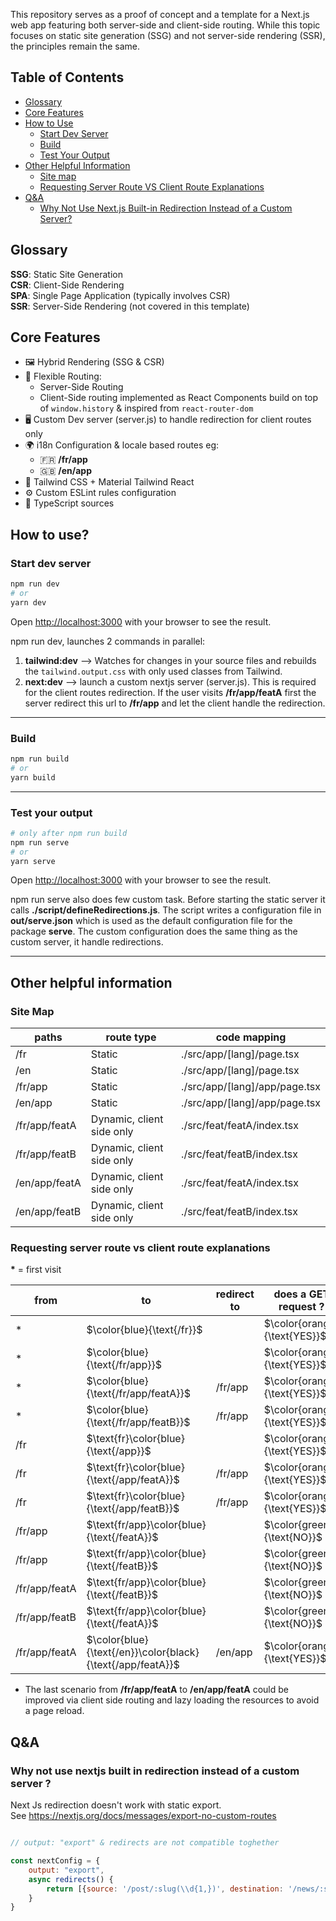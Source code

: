 This repository serves as a proof of concept and a template for a Next.js web app featuring both server-side and client-side routing. While this topic focuses on static site generation (SSG) and not server-side rendering (SSR), the principles remain the same.


## Table of Contents
- [Glossary](#glossary)
- [Core Features](#core-features)
- [How to Use](#how-to-use)
  - [Start Dev Server](#start-dev-server)
  - [Build](#build)
  - [Test Your Output](#test-your-output)
- [Other Helpful Information](#other-helpful-information)
  - [Site map](#site-map)
  - [Requesting Server Route VS Client Route Explanations](#requesting-server-route-vs-client-route-explanations)
- [Q&A](#qa)
    - [Why Not Use Next.js Built-in Redirection Instead of a Custom Server?](#why-not-use-nextjs-built-in-redirection-instead-of-a-custom-server-)



## Glossary

**SSG**: Static Site Generation </br>
**CSR**: Client-Side Rendering </br>
**SPA**: Single Page Application (typically involves CSR) </br>
**SSR**: Server-Side Rendering (not covered in this template) </br>

## Core Features

- 🖼️ Hybrid Rendering (SSG & CSR)
- 🔀 Flexible Routing:
    - Server-Side Routing
    - Client-Side routing implemented as React Components build on top of `window.history` & inspired from
      `react-router-dom`
- 🖥️ Custom Dev server (server.js) to handle redirection for client routes only
- 🌍 i18n Configuration & locale based routes eg: 
  - 🇫🇷 **/fr/app**
  - 🇬🇧 **/en/app**
- 🎨 Tailwind CSS + Material Tailwind React
- ⚙️ Custom ESLint  rules configuration
- 📄 TypeScript sources

## How to use?

### Start dev server

```bash
npm run dev
# or
yarn dev
```

Open [http://localhost:3000](http://localhost:3000) with your browser to see the result.

npm run dev, launches 2 commands in parallel:

1) **tailwind:dev** --> Watches for changes in your source files and rebuilds the `tailwind.output.css` with only used classes from Tailwind.
2) **next:dev** -->  launch a custom nextjs server (server.js). This is required for the client routes redirection. If
   the user visits **/fr/app/featA** first the server redirect this url to **/fr/app** and let the client handle the
   redirection.

___

### Build

```bash
npm run build
# or
yarn build
```

___

### Test your output

```bash
# only after npm run build
npm run serve
# or
yarn serve
```

Open [http://localhost:3000](http://localhost:3000) with your browser to see the result.

npm run serve also does few custom task. Before starting the static server it calls **./script/defineRedirections.js**.
The script writes a configuration file in **out/serve.json** which is used as the default configuration file for the
package **serve**. The custom configuration does the same thing as the custom server, it handle redirections.
___

## Other helpful information

### Site Map

| paths         | route type                | code mapping                   |
|---------------|---------------------------|--------------------------------|
| /fr           | Static                    | ./src/app/[lang]/page.tsx      |
| /en           | Static                    | ./src/app/[lang]/page.tsx      |
| /fr/app       | Static                    | ./src/app/[lang]/app/page.tsx  |
| /en/app       | Static                    | ./src/app/[lang]/app/page.tsx  |
| /fr/app/featA | Dynamic, client side only | ./src/feat/featA/index.tsx |
| /fr/app/featB | Dynamic, client side only | ./src/feat/featB/index.tsx |
| /en/app/featA | Dynamic, client side only | ./src/feat/featA/index.tsx |
| /en/app/featB | Dynamic, client side only | ./src/feat/featB/index.tsx |

### Requesting server route vs client route explanations

<strong>*</strong> = first visit


| from                   | to                                                         | redirect to      | does a GET request ?         | requested  resources  |
|------------------------|------------------------------------------------------------|------------------|------------------------------|-----------------------|
| $\text{*}$             | $\color{blue}{\text{/fr}}$                                 |                  | $\color{orange}{\text{YES}}$ | out/fr.html           |
| $\text{*}$             | $\color{blue}{\text{/fr/app}}$                             |                  | $\color{orange}{\text{YES}}$ | out/fr/app.html       |
| $\text{*}$             | $\color{blue}{\text{/fr/app/featA}}$                       | $\text{/fr/app}$ | $\color{orange}{\text{YES}}$ | out/fr/app.html       |
| $\text{*}$             | $\color{blue}{\text{/fr/app/featB}}$                       | $\text{/fr/app}$ | $\color{orange}{\text{YES}}$ | out/fr/app.html       |
| $\text{/fr}$           | $\text{fr}\color{blue}{\text{/app}}$                       |                  | $\color{orange}{\text{YES}}$ | out/fr/app.html       |
| $\text{/fr}$           | $\text{fr}\color{blue}{\text{/app/featA}}$                 | $\text{/fr/app}$ | $\color{orange}{\text{YES}}$ | out/fr/app.html       |
| $\text{/fr}$           | $\text{fr}\color{blue}{\text{/app/featB}}$                 | $\text{/fr/app}$ | $\color{orange}{\text{YES}}$ | out/fr/app.html       |
| $\text{/fr/app}$       | $\text{fr/app}\color{blue}{\text{/featA}}$                 |                  | $\color{green}{\text{NO}}$   | Client side generated |
| $\text{/fr/app}$       | $\text{fr/app}\color{blue}{\text{/featB}}$                 |                  | $\color{green}{\text{NO}}$   | Client side generated |
| $\text{/fr/app/featA}$ | $\text{fr/app}\color{blue}{\text{/featB}}$                 |                  | $\color{green}{\text{NO}}$   | Client side generated |
| $\text{/fr/app/featB}$ | $\text{fr/app}\color{blue}{\text{/featA}}$                 |                  | $\color{green}{\text{NO}}$   | Client side generated |
| $\text{/fr/app/featA}$ | $\color{blue}{\text{/en}}\color{black}{\text{/app/featA}}$ | $\text{/en/app}$ | $\color{orange}{\text{YES}}$ | out/en/app.html       |

* The last scenario from **/fr/app/featA** to **/en/app/featA** could be improved via client side routing and lazy
  loading the resources to avoid a page reload. 


## Q&A

### Why not use nextjs built in redirection instead of a custom server ?

Next Js redirection doesn't work with static export.  
See https://nextjs.org/docs/messages/export-no-custom-routes
```js

// output: "export" & redirects are not compatible toghether

const nextConfig = {
    output: "export",
    async redirects() {
        return [{source: '/post/:slug(\\d{1,})', destination: '/news/:slug'}],
    }
}
```
